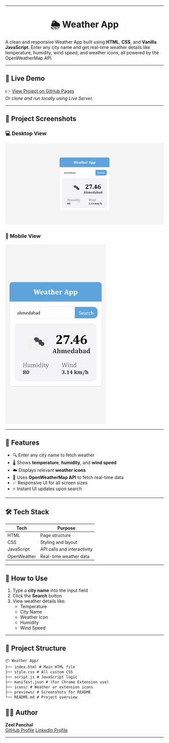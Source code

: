 <!--
███████╗███████╗███████╗██╗     
██╔════╝██╔════╝██╔════╝██║     
█████╗  █████╗  █████╗  ██║     
██╔══╝  ██╔══╝  ██╔══╝  ██║     
███████╗███████╗██║     ███████╗
╚══════╝╚══════╝╚═╝     ╚══════╝
     Z E E L   P A N C H A L 🚀
-->

---

<h1 align="center">🌦️ Weather App</h1>

A clean and responsive Weather App built using **HTML**, **CSS**, and **Vanilla JavaScript**. Enter any city name and get real-time weather details like temperature, humidity, wind speed, and weather icons, all powered by the OpenWeatherMap API.

---

## 🔗 Live Demo

👉 [View Project on GitHub Pages](https://panchal-zeel.github.io/weather-app-zp/)  
_Or clone and run locally using Live Server._

---

## 📸 Project Screenshots

### 💻 Desktop View  
![Desktop View](assets/Desktop_screen.png)

### 📱 Mobile View  
<img src="assets/Mobile_screen.png" width="320" alt="Screenshot of Weather App">

---

## 🚀 Features

- 🔍 Enter any city name to fetch weather
- 🌡 Shows **temperature**, **humidity**, and **wind speed**
- ☁️ Displays relevant **weather icons**
- 🧠 Uses **OpenWeatherMap API** to fetch real-time data
- ✅ Responsive UI for all screen sizes
- ⚡ Instant UI updates upon search

---

## 🛠️ Tech Stack

| Tech         | Purpose                                |
|--------------|----------------------------------------|
| HTML         | Page structure                         |
| CSS          | Styling and layout                     |
| JavaScript   | API calls and interactivity            |
| OpenWeather  | Real-time weather data                 |

---

## 🧪 How to Use

1. Type a **city name** into the input field
2. Click the **Search** button
3. View weather details like:
   - Temperature
   - City Name
   - Weather Icon
   - Humidity
   - Wind Speed

---

## 📁 Project Structure

```
📦 Weather App/
├── index.html # Main HTML file
├── style.css # All custom CSS
├── script.js # JavaScript logic
├── manifest.json # (For Chrome Extension use)
├── icons/ # Weather or extension icons
├── previews/ # Screenshots for README
└── README.md # Project overview

```

## 👨‍💻 Author

**Zeel Panchal**    
[GitHub Profile](https://github.com/Panchal-Zeel/)
[LinkedIn Profile](https://www.linkedin.com/in/zeel-panchal-463091205/)

---
